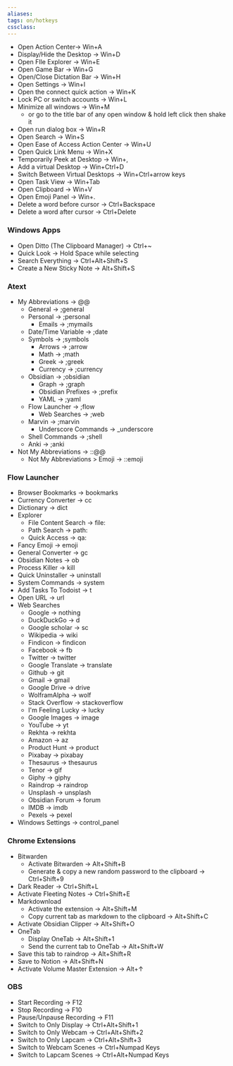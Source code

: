 ```yaml
---
aliases:
tags: on/hotkeys 
cssclass:
---
```


-  Open Action Center→ Win+A 
-  Display/Hide the Desktop → Win+D 
-  Open FIle Explorer → Win+E 
-  Open Game Bar → Win+G 
-  Open/Close Dictation Bar → Win+H 
-  Open Settings → Win+I 
-  Open the connect quick action → Win+K 
-  Lock PC or switch accounts → Win+L 
-  Minimize all windows → Win+M 
    -   or go to the title bar of any open window & hold left click then shake it
-  Open run dialog box → Win+R 
-  Open Search → Win+S 
-  Open Ease of Access Action Center → Win+U 
-  Open Quick Link Menu → Win+X 
-  Temporarily Peek at Desktop → Win+,    
-  Add a virtual Desktop → Win+Ctrl+D 
-  Switch Between Virtual Desktops → Win+Ctrl+arrow keys 
-  Open Task View → Win+Tab 
-  Open Clipboard → Win+V 
-  Open Emoji Panel → Win+. 
-  Delete a word before cursor → Ctrl+Backspace 
-  Delete a word after cursor → Ctrl+Delete 


### Windows Apps
- Open Ditto (The Clipboard Manager) → Ctrl+~
- Quick Look → Hold Space while selecting 
- Search Everything → Ctrl+Alt+Shift+S
- Create a New Sticky Note → Alt+Shift+S


### Atext
- My Abbreviations → @@
	- General → ;general
	- Personal → ;personal
		- Emails → ;mymails 
	- Date/Time Variable → ;date 
	- Symbols → ;symbols 
		- Arrows → ;arrow 
		- Math → ;math 
		- Greek → ;greek 
		- Currency → ;currency 
	- Obsidian → ;obsidian 
		- Graph → ;graph 
		- Obsidian Prefixes → ;prefix 
		- YAML → ;yaml
	- Flow Launcher → ;flow
		- Web Searches → ;web
	- Marvin → ;marvin 
		- Underscore Commands → _underscore
	- Shell Commands → ;shell 
	- Anki → ;anki 
- Not My Abbreviations → ::@@
	- Not My Abbreviations > Emoji → ::emoji

### Flow Launcher
- Browser Bookmarks → bookmarks
- Currency Converter → cc
- Dictionary → dict
- Explorer
	- File Content Search → file:
	- Path Search → path:
	- Quick Access → qa:
- Fancy Emoji → emoji
- General Converter → gc
- Obsidian Notes → ob
- Process Killer → kill
- Quick Uninstaller → uninstall
- System Commands → system
- Add Tasks To Todoist → t
- Open URL → url
- Web Searches
	- Google → nothing
	- DuckDuckGo → d
	- Google scholar → sc
	- Wikipedia → wiki 
	- Findicon → findicon
	- Facebook → fb
	- Twitter → twitter
	- Google Translate → translate
	- Github → git
	- Gmail → gmail 
	- Google Drive → drive
	- WolframAlpha → wolf
	- Stack Overflow → stackoverflow
	- I'm Feeling Lucky → lucky
	- Google Images → image
	- YouTube → yt
	- Rekhta → rekhta
	- Amazon → az
	- Product Hunt → product
	- Pixabay → pixabay
	- Thesaurus → thesaurus
	- Tenor → gif
	- Giphy → giphy
	- Raindrop → raindrop
	- Unsplash → unsplash
	- Obsidian Forum → forum
	- IMDB → imdb
	- Pexels → pexel
- Windows Settings → control_panel


### Chrome Extensions
- Bitwarden
	- Activate Bitwarden → Alt+Shift+B
	- Generate & copy a new random password to the clipboard → Ctrl+Shift+9
- Dark Reader → Ctrl+Shift+L
- Activate Fleeting Notes → Ctrl+Shift+E
- Markdownload
	- Activate the extension → Alt+Shift+M
	- Copy current tab as markdown to the clipboard → Alt+Shift+C
- Activate Obsidian Clipper → Alt+Shift+O
- OneTab
	- Display OneTab → Alt+Shift+1
	- Send the current tab to OneTab → Alt+Shift+W
- Save this tab to raindrop → Alt+Shift+R
- Save to Notion → Alt+Shift+N
- Activate Volume Master Extension → Alt+↑

### OBS
- Start Recording → F12
- Stop Recording → F10
- Pause/Unpause Recording → F11
- Switch to Only Display → Ctrl+Alt+Shift+1
- Switch to Only Webcam → Ctrl+Alt+Shift+2
- Switch to Only Lapcam → Ctrl+Alt+Shift+3
- Switch to Webcam Scenes → Ctrl+Numpad Keys
- Switch to Lapcam Scenes → Ctrl+Alt+Numpad Keys